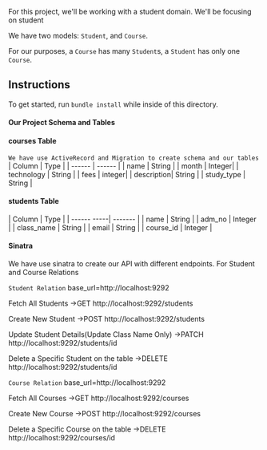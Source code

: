 For this project, we'll be working with a student domain. We'll be focusing on student

We have two models: `Student`, and `Course`.

For our purposes, a `Course` has many `Student`s, a `Student` has only one `Course`.

## Instructions

To get started, run `bundle install` while inside of this directory.

#### Our Project Schema and Tables
#### courses Table
`We have use ActiveRecord and Migration to create schema and our tables`
| Column     | Type   |
| ------     | ------ |
| name       | String |
| month      | Integer|
| technology | String |
| fees       | integer|
| description| String |
| study_type | String |

#### students Table
| Column      | Type    |
| ------ -----| ------- |
| name        | String  |
| adm_no      | Integer |
| class_name  | String  |
| email       | String  |
| course_id   | Integer |

#### Sinatra
We have use sinatra to create our API with different endpoints.
For Student and Course Relations

`Student Relation`
base_url=http://localhost:9292

Fetch All Students
->GET http://localhost:9292/students

Create New Student
->POST http://localhost:9292/students

Update Student Details(Update Class Name Only)
->PATCH http://localhost:9292/students/id

Delete a Specific Student on the table
->DELETE http://localhost:9292/students/id

`Course Relation`
base_url=http://localhost:9292

Fetch All Courses
->GET http://localhost:9292/courses

Create New Course
->POST http://localhost:9292/courses

Delete a Specific Course on the table
->DELETE http://localhost:9292/courses/id

